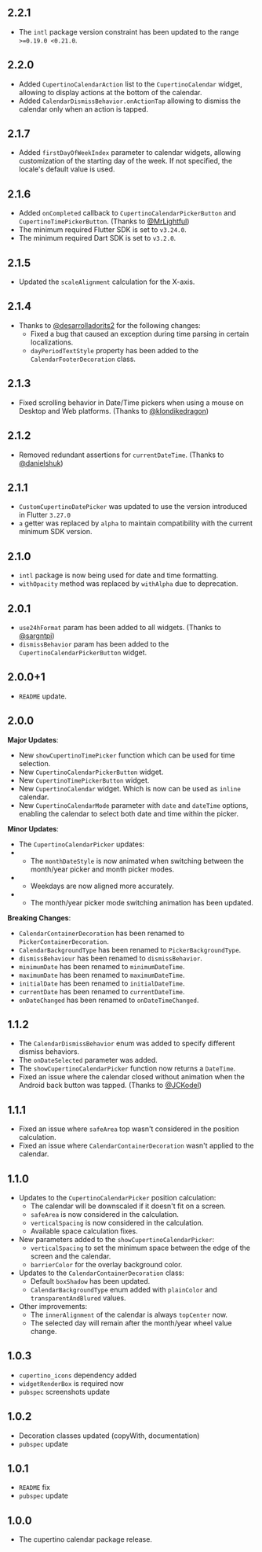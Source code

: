 ## 2.2.1

* The `intl` package version constraint has been updated to the range `>=0.19.0 <0.21.0`.

## 2.2.0

* Added `CupertinoCalendarAction` list to the `CupertinoCalendar` widget, allowing to display actions at the bottom of the calendar.
* Added `CalendarDismissBehavior.onActionTap` allowing to dismiss the calendar only when an action is tapped.

## 2.1.7

* Added `firstDayOfWeekIndex` parameter to calendar widgets, allowing customization of the starting day of the week. If not specified, the locale's default value is used.

## 2.1.6

* Added `onCompleted` callback to `CupertinoCalendarPickerButton` and `CupertinoTimePickerButton`. (Thanks to [@MrLightful](https://github.com/philip-soft/cupertino_calendar_picker/pull/29))
* The minimum required Flutter SDK is set to `v3.24.0`.
* The minimum required Dart SDK is set to `v3.2.0`.

## 2.1.5

* Updated the `scaleAlignment` calculation for the X-axis.

## 2.1.4

* Thanks to [@desarrolladorits2](https://github.com/philip-soft/cupertino_calendar_picker/pull/26) for the following changes:
  * Fixed a bug that caused an exception during time parsing in certain localizations.
  * `dayPeriodTextStyle` property has been added to the `CalendarFooterDecoration` class.

## 2.1.3

* Fixed scrolling behavior in Date/Time pickers when using a mouse on Desktop and Web platforms. (Thanks to [@klondikedragon](https://github.com/philip-soft/cupertino_calendar_picker/pull/22))

## 2.1.2

* Removed redundant assertions for `currentDateTime`. (Thanks to [@danielshuk](https://github.com/philip-soft/cupertino_calendar_picker/issues/19))

## 2.1.1

* `CustomCupertinoDatePicker` was updated to use the version introduced in Flutter `3.27.0`
* `a` getter was replaced by `alpha` to maintain compatibility with the current minimum SDK version.

## 2.1.0

* `intl` package is now being used for date and time formatting.
* `withOpacity` method was replaced by `withAlpha` due to deprecation.

## 2.0.1

* `use24hFormat` param has been added to all widgets. (Thanks to [@sargntpi](https://github.com/philip-soft/cupertino_calendar_picker/pull/12))
* `dismissBehavior` param has been added to the `CupertinoCalendarPickerButton` widget.

## 2.0.0+1

* `README` update.

## 2.0.0

**Major Updates**:
  * New `showCupertinoTimePicker` function which can be used for time selection.
  * New `CupertinoCalendarPickerButton` widget.
  * New `CupertinoTimePickerButton` widget.
  * New `CupertinoCalendar` widget. Which is now can be used as `inline` calendar.
  * New `CupertinoCalendarMode` parameter with `date` and `dateTime` options, enabling the calendar to select both date and time within the picker.

**Minor Updates**:
  * The `CupertinoCalendarPicker` updates:
  * * The `monthDateStyle` is now animated when switching between the month/year picker and month picker modes.
  * * Weekdays are now aligned more accurately.
  * * The month/year picker mode switching animation has been updated. 

**Breaking Changes**:
  * `CalendarContainerDecoration` has been renamed to `PickerContainerDecoration`.
  * `CalendarBackgroundType` has been renamed to `PickerBackgroundType`.
  * `dismissBehaviour` has been renamed to `dismissBehavior`.
  * `minimumDate` has been renamed to `minimumDateTime`.
  * `maximumDate` has been renamed to `maximumDateTime`.
  * `initialDate` has been renamed to `initialDateTime`.
  * `currentDate` has been renamed to `currentDateTime`.
  * `onDateChanged` has been renamed to `onDateTimeChanged`.

## 1.1.2

* The `CalendarDismissBehavior` enum was added to specify different dismiss behaviors.
* The `onDateSelected` parameter was added.
* The `showCupertinoCalendarPicker` function now returns a `DateTime`.
* Fixed an issue where the calendar closed without animation when the Android back button was tapped. (Thanks to [@JCKodel](https://github.com/philip-soft/cupertino_calendar_picker/issues/3))

## 1.1.1

* Fixed an issue where `safeArea` top wasn't considered in the position calculation.
* Fixed an issue where `CalendarContainerDecoration` wasn't applied to the calendar.

## 1.1.0

* Updates to the `CupertinoCalendarPicker` position calculation:
  * The calendar will be downscaled if it doesn't fit on a screen.
  * `safeArea` is now considered in the calculation.
  * `verticalSpacing` is now considered in the calculation.
  * Available space calculation fixes.
* New parameters added to the `showCupertinoCalendarPicker`:
  * `verticalSpacing` to set the minimum space between the edge of the screen and the calendar.
  * `barrierColor` for the overlay background color.
* Updates to the `CalendarContainerDecoration` class:
    * Default `boxShadow` has been updated.
    * `CalendarBackgroundType` enum added with `plainColor` and `transparentAndBlured` values.
* Other improvements:
  * The `innerAlignment` of the calendar is always `topCenter` now.
  * The selected day will remain after the month/year wheel value change. 
 
## 1.0.3

* `cupertino_icons` dependency added
* `widgetRenderBox` is required now
* `pubspec` screenshots update

## 1.0.2

* Decoration classes updated (copyWith, documentation)
* `pubspec` update

## 1.0.1

* `README` fix
* `pubspec` update

## 1.0.0

* The cupertino calendar package release.
